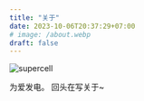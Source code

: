 ```yaml
---
title: "关于"
date: 2023-10-06T20:37:29+07:00
# image: /about.webp
draft: false
---
```


![supercell](/images/about.webp)

为爱发电。
回头在写关于~